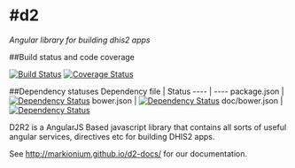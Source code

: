 #d2
==
*Angular library for building dhis2 apps*

##Build status and code coverage

[![Build Status](https://travis-ci.org/Markionium/d2.svg?branch=master)](https://travis-ci.org/Markionium/d2)
[![Coverage Status](https://coveralls.io/repos/Markionium/d2/badge.png?branch=master)](https://coveralls.io/r/Markionium/d2?branch=master)

##Dependency statuses
Dependency file | Status
---- | ----
package.json | [![Dependency Status](https://www.versioneye.com/user/projects/53f3167b13bb067da7000cd8/badge.svg?style=flat)](https://www.versioneye.com/user/projects/53f3167b13bb067da7000cd8)
bower.json | [![Dependency Status](https://www.versioneye.com/user/projects/53f3167713bb063ea400065c/badge.svg?style=flat)](https://www.versioneye.com/user/projects/53f3167713bb063ea400065c)
doc/bower.json | [![Dependency Status](https://www.versioneye.com/user/projects/53f3167e13bb062a4e000710/badge.svg?style=flat)](https://www.versioneye.com/user/projects/53f3167e13bb062a4e000710)

D2R2 is a AngularJS Based javascript library that contains all sorts of useful angular services, directives etc for building DHIS2 apps.

See http://markionium.github.io/d2-docs/ for our documentation.
